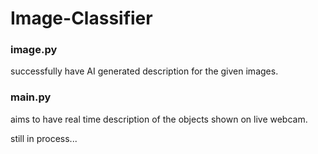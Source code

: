# Image-Classifier

### image.py
successfully have AI generated description for the given images.

### main.py
aims to have real time description of the objects shown on live webcam.

still in process...
